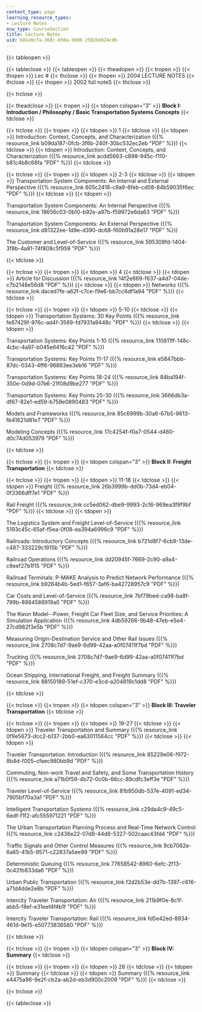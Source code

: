 ```yaml
---
content_type: page
learning_resource_types:
- Lecture Notes
ocw_type: CourseSection
title: Lecture Notes
uid: b81e0cfa-368c-050a-30d0-2502b8824c8b
---
```


{{< tableopen >}}

{{< tableclose >}}
{{< tableopen >}}
{{< theadopen >}}
{{< tropen >}}
{{< thopen >}}
Lec #
{{< thclose >}}
{{< thopen >}}
2004 LECTURE NOTES
{{< thclose >}}
{{< thopen >}}
2002 full noteS
{{< thclose >}}

{{< trclose >}}

{{< theadclose >}}
{{< tropen >}}
{{< tdopen colspan="3" >}}
**Block I: Introduction / Philosophy / Basic Transportation Systems Concepts**
{{< tdclose >}}

{{< trclose >}}
{{< tropen >}}
{{< tdopen >}}
1
{{< tdclose >}}
{{< tdopen >}}
Introduction: Context, Concepts, and Characterization ({{% resource_link b09da187-0fcb-3f6b-240f-30bc532ec2eb "PDF" %}})
{{< tdclose >}}
{{< tdopen >}}
Introduction: Context, Concepts, and Characterization ({{% resource_link acdd5663-c898-945c-f110-b81c4b8c68fa "PDF" %}})
{{< tdclose >}}

{{< trclose >}}
{{< tropen >}}
{{< tdopen >}}
2-3
{{< tdclose >}}
{{< tdopen >}}
Transportation System Components: An Internal and External Perspective ({{% resource_link 605c2418-c9a9-6feb-cd08-84b59035f6ec "PDF" %}})
{{< tdclose >}}
{{< tdopen >}}


Transportation System Components: An Internal Perspective ({{% resource_link 18656c03-0b10-b92e-a97b-f59972e6da63 "PDF" %}})

Transportation System Components: An External Perspective ({{% resource_link d81322ee-1d9e-d390-dc68-f60b91a28e17 "PDF" %}})

The Customer and Level-of-Service ({{% resource_link 595308fd-1404-3f8b-4a81-74f808c5f959 "PDF" %}})


{{< tdclose >}}

{{< trclose >}}
{{< tropen >}}
{{< tdopen >}}
4
{{< tdclose >}}
{{< tdopen >}}
Article for Discussion ({{% resource_link 14f2e669-f637-a4d7-04de-c7b2148e56d8 "PDF" %}})
{{< tdclose >}}
{{< tdopen >}}
Networks ({{% resource_link daced7fe-a62f-c7ce-f9e6-bb7cc6df1a94 "PDF" %}})
{{< tdclose >}}

{{< trclose >}}
{{< tropen >}}
{{< tdopen >}}
5-10
{{< tdclose >}}
{{< tdopen >}}
Transportation Systems: 30 Key Points ({{% resource_link fe87429f-976c-ad4f-3569-fd7931a9448c "PDF" %}})
{{< tdclose >}}
{{< tdopen >}}


Transportation Systems: Key Points 1-10 ({{% resource_link 110811ff-148c-4cbc-4a97-b045e6416c42 "PDF" %}})

Transportation Systems: Key Points 11-17 ({{% resource_link e5847bbb-87dc-0343-4ff6-96863ee3eb16 "PDF" %}})

Transportation Systems: Key Points 18-24 ({{% resource_link 84ba194f-350e-0d9d-07b6-21f08d9be277 "PDF" %}})

Transportation Systems: Key Points 25-30 ({{% resource_link 3666db3a-df67-82e1-ed59-b758e0890483 "PDF" %}})

Models and Frameworks ({{% resource_link 85c6999b-30a6-67b5-9613-fb41621d81e7 "PDF" %}})

Modeling Concepts ({{% resource_link 17c4254f-f0a7-0544-d460-d0c74d053979 "PDF" %}})


{{< tdclose >}}

{{< trclose >}}
{{< tropen >}}
{{< tdopen colspan="3" >}}
**Block II: Freight Transportation**
{{< tdclose >}}

{{< trclose >}}
{{< tropen >}}
{{< tdopen >}}
11-18
{{< tdclose >}}
{{< tdopen >}}
Freight ({{% resource_link 26b3999b-dd0b-73d4-eb04-0f3366dff7e1 "PDF" %}})  
  
Rail Freight ({{% resource_link cc5ed062-dbe9-9993-2c16-969ea3f9f9bf "PDF" %}})
{{< tdclose >}}
{{< tdopen >}}


The Logistics System and Freight Level-of-Service ({{% resource_link 5193c45c-65af-f5ea-0f08-ea394a6996c9 "PDF" %}})

Railroads: Introductory Concepts ({{% resource_link b721d8f7-6cb9-13de-c487-333229c1915b "PDF" %}})

Railroad Operations ({{% resource_link dd20945f-7669-2c90-a9a4-c8eef27b1f15 "PDF" %}})

Railroad Terminals: P-MAKE Analysis to Predict Network Performance ({{% resource_link b9264b4b-5ed1-f657-3af6-ba42728957c9 "PDF" %}})

Car Costs and Level-of-Service ({{% resource_link 7bf79bed-ca98-ba8f-799b-8984588919a0 "PDF" %}})

The Kwon Model--Power, Freight Car Fleet Size, and Service Priorities: A Simulation Application ({{% resource_link 4db59266-9b48-47eb-e5e4-27cd982f3e5b "PDF" %}})

Measuring Origin-Destination Service and Other Rail Issues ({{% resource_link 2708c7d7-9ae9-6d99-42aa-a0f07411f7bd "PDF" %}})

Trucking ({{% resource_link 2708c7d7-9ae9-6d99-42aa-a0f07411f7bd "PDF" %}})

Ocean Shipping, International Freight, and Freight Summary ({{% resource_link 88150189-51ef-c370-e3cd-a204819c1dd8 "PDF" %}})


{{< tdclose >}}

{{< trclose >}}
{{< tropen >}}
{{< tdopen colspan="3" >}}
**Block III: Traveler Transportation**
{{< tdclose >}}

{{< trclose >}}
{{< tropen >}}
{{< tdopen >}}
19-27
{{< tdclose >}}
{{< tdopen >}}
Traveler Transportation and Summary ({{% resource_link 0f9e5673-dcc2-b137-2bb0-ea63011564cc "PDF" %}})
{{< tdclose >}}
{{< tdopen >}}


Traveler Transportation: Introduction ({{% resource_link 85229e06-f972-8b4d-f005-cfaec980bb9d "PDF" %}})

Commuting, Non-work Travel and Safety, and Some Transportation History ({{% resource_link a71b0f59-4b72-0c0b-66cc-89cdfc3eff3e "PDF" %}})

Traveler Level-of-Service ({{% resource_link 81b950db-537e-4091-ed34-7905bf70a3a1 "PDF" %}})

Intelligent Transportation Systems ({{% resource_link c29da4c9-49c5-6edf-f1f2-afc555971221 "PDF" %}})

The Urban Transportation Planning Process and Real-Time Network Control ({{% resource_link c2436e22-07d8-44d6-5327-502caac43fd4 "PDF" %}})

Traffic Signals and Other Control Measures ({{% resource_link 9cb7062e-6a65-41b5-9571-c22837a5ee99 "PDF" %}})

Deterministic Queuing ({{% resource_link 77658542-8960-6efc-2f13-0c42fb833da6 "PDF" %}})

Urban Public Transportation ({{% resource_link f2d2b53e-dd7b-1397-c616-a71d4dde2e8b "PDF" %}})

Intercity Traveler Transportation: Air ({{% resource_link 211b9f0e-8c1f-abb5-f8ef-e31eef4f4b1f "PDF" %}})

Intercity Traveler Transportation: Rail ({{% resource_link fd5e42ed-8934-461d-9e15-e50773836580 "PDF" %}})


{{< tdclose >}}

{{< trclose >}}
{{< tropen >}}
{{< tdopen colspan="3" >}}
**Block IV: Summary**
{{< tdclose >}}

{{< trclose >}}
{{< tropen >}}
{{< tdopen >}}
28
{{< tdclose >}}
{{< tdopen >}}
Summary
{{< tdclose >}}
{{< tdopen >}}
Summary ({{% resource_link e4475a96-9e2f-cb2a-ab2d-eb3d900c2009 "PDF" %}})
{{< tdclose >}}

{{< trclose >}}

{{< tableclose >}}